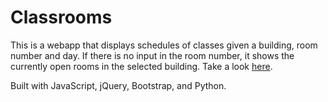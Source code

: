 # Classrooms
This is a webapp that displays schedules of classes given a building, room number and day. 
If there is no input in the room number, it shows the currently open rooms in the selected building.
Take a look [here](http://www.jkliu.ca/classrooms).

Built with JavaScript, jQuery, Bootstrap, and Python.
